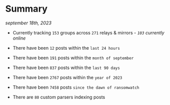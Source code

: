 
# Summary
_september 18th, 2023_

- Currently tracking `153` groups across `271` relays & mirrors - _`103` currently online_

- There have been `12` posts within the `last 24 hours`

- There have been `191` posts within the `month of september`

- There have been `837` posts within the `last 90 days`

- There have been `2767` posts within the `year of 2023`

- There have been `7458` posts `since the dawn of ransomwatch`

- There are `80` custom parsers indexing posts
